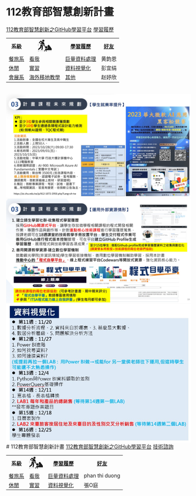 # 112教育部智慧創新計畫
<a href="http://140.126.146.12:9090/GitHub2023/">112教育部智慧創新之GitHub學習平台</a>&nbsp;<a href="https://chat.openai.com/auth/login">學習履歷</a>
<table>
<tr>
<th>系級</th>
<th><img src="working.jpeg"></th>
<th><a href="">學習履歷</a></th>
<th><a href="https://chat.openai.com/">好友</a></th>
</tr>
<tr>
<td><a href="https://hm.chu.edu.tw/index.php?Lang=zh-tw">餐旅系</a></td>
<td><a href="[https://www.youtube.com/watch?v=dK9rBfbUETw](https://github.com/yckoincgu/C_Programming)">看我</a></td>
<td><a href="">巨量資料處理</a></td>
<td>黄韵恩</td>
</tr>
<tr>
<td><a href="https://lm.chu.edu.tw/index.php?Lang=zh-tw">休閒</a></td>
<td><a href="https://lm.chu.edu.tw/p/412-1040-117.php?Lang=zh-tw">實習</a></td>
<td><a href="https://github.com/yckoincgu/DataVisualization">資料視覺化</a></td>
<td>彭宜绢</td>
</tr>
<tr>
<td><a href="https://mice.chu.edu.tw/index.php?Lang=zh-tw">會展系</a></td>
<td><a href="https://mice.chu.edu.tw/p/412-1041-112.php?Lang=zh-tw">海外移地教學</a></td>
<td><a href="">其他</a></td>
<td>赵妤欣</td>
</tr>
</table><br>
<img src="II_1.jpg"></img>
<img src="II_2.jpg"></img>
<img src="II_3.jpg" style="display:block; margin:auto;" ></img>
# 112教育部智慧創新計畫
<a href="http://140.126.146.12:9090/GitHub2023/">112教育部智慧創新之GitHub學習平台</a>&nbsp;<a href="https://chat.openai.com/auth/login">技術諮詢</a>
<table>
<tr>
<th>系級</th>
<th><img src="working.jpeg"></th>
<th><a href="">學習履歷</a></th>
<th><a href="https://chat.openai.com/">好友</a></th>
</tr>
<tr>
<td><a href="https://hm.chu.edu.tw/index.php?Lang=zh-tw">餐旅系</a></td>
<td><a href="https://www.youtube.com/watch?v=dK9rBfbUETw">看我</a></td>
<td><a href="">巨量資料處理</a></td>
<td>phan thi duong</td>
</tr>
<tr>
<td><a href="https://lm.chu.edu.tw/index.php?Lang=zh-tw">休閒</a></td>
<td><a href="https://lm.chu.edu.tw/p/412-1040-117.php?Lang=zh-tw">實習</a></td>
<td><a href="">資料視覺化</a></td>
<td>張O庭</td>
</tr>
<tr>
